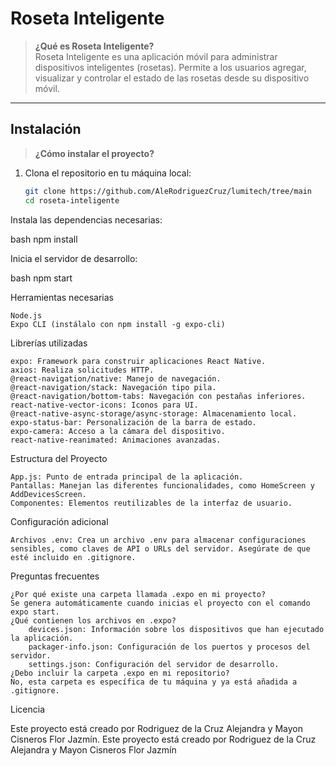 # Roseta Inteligente

> **¿Qué es Roseta Inteligente?**  
Roseta Inteligente es una aplicación móvil para administrar dispositivos inteligentes (rosetas). Permite a los usuarios agregar, visualizar y controlar el estado de las rosetas desde su dispositivo móvil.

---

## **Instalación**

> **¿Cómo instalar el proyecto?**

1. Clona el repositorio en tu máquina local:  
   ```bash
   git clone https://github.com/AleRodriguezCruz/lumitech/tree/main
   cd roseta-inteligente


Instala las dependencias necesarias:

bash
npm install

Inicia el servidor de desarrollo:

bash
npm start

Herramientas necesarias

    Node.js
    Expo CLI (instálalo con npm install -g expo-cli)

Librerías utilizadas

    expo: Framework para construir aplicaciones React Native.
    axios: Realiza solicitudes HTTP.
    @react-navigation/native: Manejo de navegación.
    @react-navigation/stack: Navegación tipo pila.
    @react-navigation/bottom-tabs: Navegación con pestañas inferiores.
    react-native-vector-icons: Iconos para UI.
    @react-native-async-storage/async-storage: Almacenamiento local.
    expo-status-bar: Personalización de la barra de estado.
    expo-camera: Acceso a la cámara del dispositivo.
    react-native-reanimated: Animaciones avanzadas.

Estructura del Proyecto

    App.js: Punto de entrada principal de la aplicación.
    Pantallas: Manejan las diferentes funcionalidades, como HomeScreen y AddDevicesScreen.
    Componentes: Elementos reutilizables de la interfaz de usuario.

Configuración adicional

    Archivos .env: Crea un archivo .env para almacenar configuraciones sensibles, como claves de API o URLs del servidor. Asegúrate de que esté incluido en .gitignore.

Preguntas frecuentes

    ¿Por qué existe una carpeta llamada .expo en mi proyecto?
    Se genera automáticamente cuando inicias el proyecto con el comando expo start.
    ¿Qué contienen los archivos en .expo?
        devices.json: Información sobre los dispositivos que han ejecutado la aplicación.
        packager-info.json: Configuración de los puertos y procesos del servidor.
        settings.json: Configuración del servidor de desarrollo.
    ¿Debo incluir la carpeta .expo en mi repositorio?
    No, esta carpeta es específica de tu máquina y ya está añadida a .gitignore.

Licencia  

Este proyecto está creado por Rodriguez de la Cruz Alejandra y Mayon Cisneros Flor Jazmín. 
Este proyecto está creado por Rodriguez de la Cruz Alejandra y Mayon Cisneros Flor Jazmín
